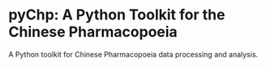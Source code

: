 # pyChp: A Python Toolkit for the Chinese Pharmacopoeia

A Python toolkit for Chinese Pharmacopoeia data processing and analysis.


